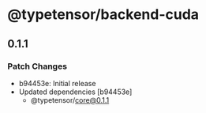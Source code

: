 # @typetensor/backend-cuda

## 0.1.1

### Patch Changes

- b94453e: Initial release
- Updated dependencies [b94453e]
  - @typetensor/core@0.1.1
